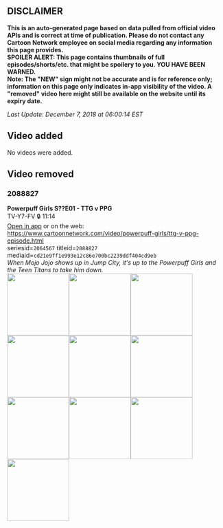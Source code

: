 ## DISCLAIMER
**This is an auto-generated page based on data pulled from official video APIs and is correct at time of publication. Please do not contact any Cartoon Network employee on social media regarding any information this page provides.**  
**SPOILER ALERT: This page contains thumbnails of full episodes/shorts/etc. that might be spoilery to you. YOU HAVE BEEN WARNED.**  
**Note: The "NEW" sign might not be accurate and is for reference only; information on this page only indicates in-app visibility of the video. A "removed" video here might still be available on the website until its expiry date.**  

_Last Update: December 7, 2018 at 06:00:14 EST_
## Video added
No videos were added.
## Video removed
### 2088827
**Powerpuff Girls S??E01 - TTG v PPG**  
TV-Y7-FV 🔒 11:14  
[Open in app](https://tinyurl.com/ybz4h94s) or on the web: https://www.cartoonnetwork.com/video/powerpuff-girls/ttg-v-ppg-episode.html  
seriesid=`2064567` titleid=`2088827` mediaid=`cd21e9ff1e993e12c86e700bc2239ddf404cd9eb`  
_When Mojo Jojo shows up in Jump City, it's up to the Powerpuff Girls and the Teen Titans to take him down._  
<a href="https://s3.amazonaws.com/cn-orchestrator/2088827_001_1280x720.jpg"><img src="https://s3.amazonaws.com/cn-orchestrator/2088827_001_640x360.jpg" height="144px" /></a><a href="https://s3.amazonaws.com/cn-orchestrator/2088827_002_1280x720.jpg"><img src="https://s3.amazonaws.com/cn-orchestrator/2088827_002_640x360.jpg" height="144px" /></a><a href="https://s3.amazonaws.com/cn-orchestrator/2088827_003_1280x720.jpg"><img src="https://s3.amazonaws.com/cn-orchestrator/2088827_003_640x360.jpg" height="144px" /></a><a href="https://s3.amazonaws.com/cn-orchestrator/2088827_004_1280x720.jpg"><img src="https://s3.amazonaws.com/cn-orchestrator/2088827_004_640x360.jpg" height="144px" /></a><a href="https://s3.amazonaws.com/cn-orchestrator/2088827_005_1280x720.jpg"><img src="https://s3.amazonaws.com/cn-orchestrator/2088827_005_640x360.jpg" height="144px" /></a><a href="https://s3.amazonaws.com/cn-orchestrator/2088827_006_1280x720.jpg"><img src="https://s3.amazonaws.com/cn-orchestrator/2088827_006_640x360.jpg" height="144px" /></a><a href="https://s3.amazonaws.com/cn-orchestrator/2088827_007_1280x720.jpg"><img src="https://s3.amazonaws.com/cn-orchestrator/2088827_007_640x360.jpg" height="144px" /></a><a href="https://s3.amazonaws.com/cn-orchestrator/2088827_008_1280x720.jpg"><img src="https://s3.amazonaws.com/cn-orchestrator/2088827_008_640x360.jpg" height="144px" /></a><a href="https://s3.amazonaws.com/cn-orchestrator/2088827_009_1280x720.jpg"><img src="https://s3.amazonaws.com/cn-orchestrator/2088827_009_640x360.jpg" height="144px" /></a><a href="https://s3.amazonaws.com/cn-orchestrator/2088827_010_1280x720.jpg"><img src="https://s3.amazonaws.com/cn-orchestrator/2088827_010_640x360.jpg" height="144px" /></a>
